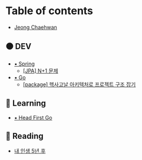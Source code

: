 # Table of contents

* [Jeong Chaehwan](README.md)

## ⚫ DEV

* [▪ Spring](dev/spring/README.md)
  * [\[JPA\] N+1 문제](dev/spring/jpa-n+1.md)
* [▪ Go](dev/golang/README.md)
  * [\[package\] 헥사고날 아키텍처로 프로젝트 구조 잡기](dev/golang/package.md)

## 🔘 Learning

* [▪ Head First Go](learning/head-first-go.md)

## 🔳 Reading

* [내 인생 5년 후](reading/5.md)
